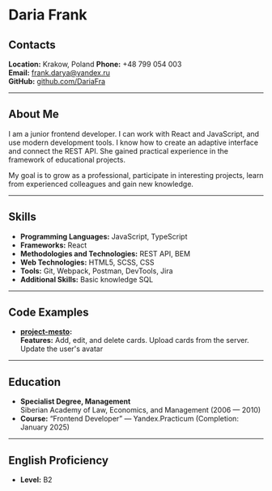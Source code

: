 # Daria Frank  

## Contacts

**Location:** Krakow, Poland 
**Phone:** +48 799 054 003  
**Email:** [frank.darya@yandex.ru](mailto:frank.darya@yandex.ru)  
**GitHub:** [github.com/DariaFra](https://github.com/DariaFra)   

---

## About Me  

I am a junior frontend developer. I can work with React and JavaScript, and use modern development tools. I know how to create an adaptive interface and connect the REST API. She gained practical experience in the framework of educational projects. 

My goal is to grow as a professional, participate in interesting projects, learn from experienced colleagues and gain new knowledge.

---

## Skills  

- **Programming Languages:** JavaScript, TypeScript  
- **Frameworks:** React 
- **Methodologies and Technologies:** REST API, BEM 
- **Web Technologies:** HTML5, SCSS, CSS  
- **Tools:** Git, Webpack, Postman, DevTools, Jira  
- **Additional Skills:** Basic knowledge SQL 

---

## Code Examples  

- **[project-mesto](https://github.com/DariaFra/mesto-project-ff):**   
  **Features:** Add, edit, and delete cards. Upload cards from the server. Update the user's avatar   
   
---

## Education  

- **Specialist Degree, Management**  
  Siberian Academy of Law, Economics, and Management (2006 — 2010)  
- **Course:** “Frontend Developer” — Yandex.Practicum (Completion: January 2025)  

---

## English Proficiency  

- **Level:** B2   